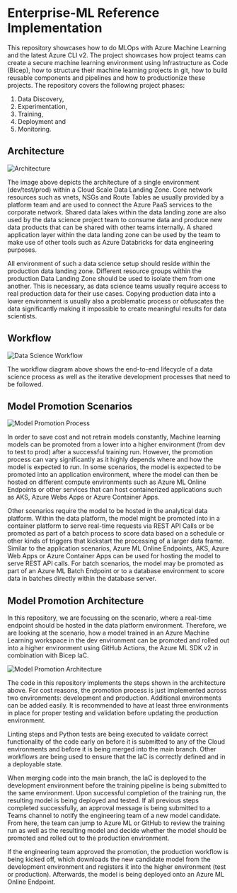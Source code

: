 # Enterprise-ML Reference Implementation

This repository showcases how to do MLOps with Azure Machine Learning and the latest Azure CLI v2. The project showcases how project teams can create a secure machine learning environment using Infrastructure as Code (Bicep), how to structure their machine learning projects in git, how to build reusable components and pipelines and how to productionize these projects. The repository covers the following project phases:

1. Data Discovery,
2. Experimentation,
3. Training,
4. Deployment and 
5. Monitoring.

## Architecture

![Architecture](/docs/images/architecture_single_environment.png)

The image above depicts the architecture of a single environment (dev/test/prod) within a Cloud Scale Data Landing Zone. Core network resources such as vnets, NSGs and Route Tables ae usually provided by a platform team and are used to connect the Azure PaaS services to the corporate network. Shared data lakes within the data landing zone are also used by the data science project team to consume data and produce new data products that can be shared with other teams internally. A shared application layer within the data landing zone can be used by the team to make use of other tools such as Azure Databricks for data engineering purposes.

All environment of such a data science setup should reside within the production data landing zone. Different resource groups within the production Data Landing Zone should be used to isolate them from one another. This is necessary, as data science teams usually require access to real production data for their use cases. Copying production data into a lower environment is usually also a problematic process or obfuscates the data significantly making it impossible to create meaningful results for data scientists.

## Workflow

![Data Science Workflow](/docs/images/workflow.png)

The workflow diagram above shows the end-to-end lifecycle of a data science process as well as the iterative development processes that need to be followed.

## Model Promotion Scenarios

![Model Promotion Process](/docs/images/model_promotion_scenarios.png)

In order to save cost and not retrain models constantly, Machine learning models can be promoted from a lower into a higher environment (from dev to test to prod) after a successful training run. However, the promotion process can vary significantly as it highly depends where and how the model is expected to run. In some scenarios, the model is expected to be promoted into an application environment, where the model can then be hosted on different compute environments such as Azure ML Online Endpoints or other services that can host containerized applications such as AKS, Azure Webs Apps or Azure Container Apps.

Other scenarios require the model to be hosted in the analytical data platform. Within the data platform, the model might be promoted into in a container platform to serve real-time requests via REST API Calls or be promoted as part of a batch process to score data based on a schedule or other kinds of triggers that kickstart the processing of a larger data frame. Similar to the application scenarios, Azure ML Online Endpoints, AKS, Azure Web Apps or Azure Container Apps can be used for hosting the model to serve REST API calls. For batch scenarios, the model may be promoted as part of an Azure ML Batch Endpoint or to a database environment to score data in batches directly within the database server.

## Model Promotion Architecture

In this repository, we are focussing on the scenario, where a real-time endpoint should be hosted in the data platform environment. Therefore, we are looking at the scenario, how a model trained in an Azure Machine Learning workspace in the dev environment can be promoted and rolled out into a higher environment using GitHub Actions, the Azure ML SDK v2 in combination with Bicep IaC.

![Model Promotion Architecture](/docs/images/architecture_model_promotion.png)

The code in this repository implements the steps shown in the architecture above. For cost reasons, the promotion process is just implemented across two environments: development and production. Additional environments can be added easily. It is recommended to have at least three environments in place for proper testing and validation before updating the production environment.

Linting steps and Python tests are being executed to validate correct functionality of the code early on before it is submitted to any of the Cloud environments and before it is being merged into the main branch. Other workflows are being used to ensure that the IaC is correctly defined and in a deployable state.

When merging code into the main branch, the IaC is deployed to the development environment before the training pipeline is being submitted to the same environment. Upon successful completion of the training run, the resulting model is being deployed and tested. If all previous steps completed successfully, an approval message is being submitted to a Teams channel to notify the engineering team of a new model candidate. From here, the team can jump to Azure ML or GitHub to review the training run as well as the resulting model and decide whether the model should be promoted and rolled out to the production environment.

If the engineering team approved the promotion, the production workflow is being kicked off, which downloads the new candidate model from the development environment and registers it into the higher environment (test or production). Afterwards, the model is being deployed onto an Azure ML Online Endpoint.
